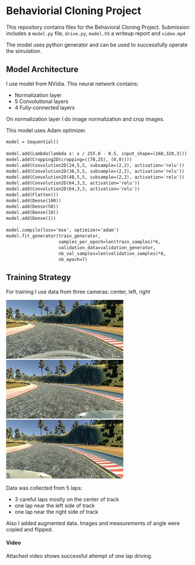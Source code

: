 # Behaviorial Cloning Project

This repository contains files for the Behavioral Cloning Project.
Submission includes a `model.py` file, `drive.py`, `model.h5` a writeup report and `video.mp4`

The model uses python generator and can be used to successfully operate the simulation.


Model Architecture
---
I use model from NVidia. This neural network contains:
* Normalization layer
* 5 Convolutional layers
* 4 Fully-connected layers

On normalization layer I do image normalization and crop images.

This model uses Adam optimizer.

```
model = Sequential()

model.add(Lambda(lambda x: x / 255.0 - 0.5, input_shape=(160,320,3)))
model.add(Cropping2D(cropping=((70,25), (0,0))))
model.add(Convolution2D(24,5,5, subsample=(2,2), activation='relu'))
model.add(Convolution2D(36,5,5, subsample=(2,2), activation='relu'))
model.add(Convolution2D(48,5,5, subsample=(2,2), activation='relu'))
model.add(Convolution2D(64,3,3, activation='relu'))
model.add(Convolution2D(64,3,3, activation='relu'))
model.add(Flatten())
model.add(Dense(100))
model.add(Dense(50))
model.add(Dense(10))
model.add(Dense(1))

model.compile(loss='mse', optimizer='adam')
model.fit_generator(train_generator,
                    samples_per_epoch=len(train_samples)*6, 
                    validation_data=validation_generator, 
                    nb_val_samples=len(validation_samples)*6, 
                    nb_epoch=7)
```


Training Strategy
---

For training I use data from three cameras: center, left, right


<img src="examples/center.jpg" width="320" alt="Center" />

<img src="examples/left.jpg" width="320" alt="Left" />

<img src="examples/right.jpg" width="320" alt="Right" />


Data was collected from 5 laps:
* 3 careful laps mostly on the center of track
* one lap near the left side of track
* one lap near the right side of track

Also I added augmented data. Images and measurements of angle were copied and flipped.

#### Video

Attached video shows successful attempt of one lap driving.


